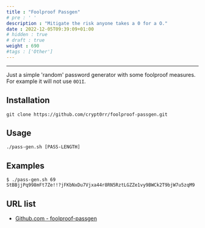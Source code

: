 ```yaml
---
title : "Foolproof Passgen"
# pre : ' '
description : "Mitigate the risk anyone takes a 0 for a O."
date : 2022-12-05T09:39:09+01:00
# hidden : true
# draft : true
weight : 690
#tags : ['Other']
---
```


---

Just a simple 'random' password generator with some foolproof measures. For example it will not use `0O1I`.

## Installation

```plain
git clone https://github.com/crypt0rr/foolproof-passgen.git
```

## Usage

```plain
./pass-gen.sh [PASS-LENGTH]
```

## Examples

```plain
$ ./pass-gen.sh 69  
StBBjjPq998mFt7Ze!!?jFKbNxDu7Vjxa44r8RN5RztLGZZe1vy9BWCk2T9bjW7u5zqM9
```

## URL list

- [Github.com - foolproof-passgen](https://github.com/crypt0rr/foolproof-passgen)
